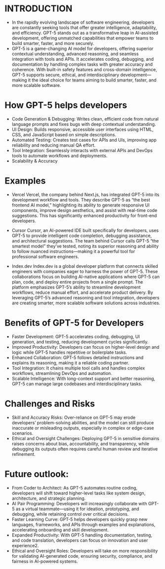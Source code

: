 # INTRODUCTION
 * In the rapidly evolving landscape of software engineering, developers are constantly seeking tools that offer greater intelligence, adaptability, and efficiency. GPT-5 stands out as a transformative leap in AI-assisted development, offering unmatched capabilities that empower teams to build smarter, faster, and more securely.
* GPT-5 is a game-changing AI model for developers, offering superior contextual understanding, advanced reasoning, and seamless integration with tools and APIs. It accelerates coding, debugging, and documentation by handling complex tasks with greater accuracy and coherence. With built-in safety features and cross-domain intelligence, GPT-5 supports secure, ethical, and interdisciplinary development—making it the ideal choice for teams aiming to build smarter, faster, and more scalable software.

# How GPT-5 helps developers
* Code Generation & Debugging: Writes clean, efficient code from natural language prompts and fixes bugs with deep contextual understanding.
* UI Design: Builds responsive, accessible user interfaces using HTML, CSS, and JavaScript based on simple descriptions.
* Automated Testing: Creates test cases for APIs and UIs, improving app reliability and reducing manual QA effort.
* Tool Integration: Seamlessly interacts with external APIs and DevOps tools to automate workflows and deployments.
* Scalability & Accuracy

# Examples
* Vercel
  Vercel, the company behind Next.js, has integrated GPT-5 into its development workflow and tools. They describe GPT-5 as “the best frontend AI model,” highlighting its ability to generate responsive UI components, improve design aesthetics, and assist with real-time code suggestions. This has significantly enhanced productivity for front-end developers.

* Cursor
  Cursor, an AI-powered IDE built specifically for developers, uses GPT-5 to provide intelligent code completion, debugging assistance, and architectural suggestions. The team behind Cursor calls GPT-5 “the smartest model” they’ve tested, noting its superior reasoning and ability to follow nuanced instructions—making it a powerful tool for professional software engineers.

* Index.dev
  Index.dev is a global developer platform that connects skilled engineers with companies eager to harness the power of GPT-5. These collaborations focus on building AI-native applications where GPT-5 can plan, code, and deploy entire projects from a single prompt. The platform emphasizes GPT-5’s ability to streamline development workflows, reduce manual effort, and accelerate product delivery. By leveraging GPT-5’s advanced reasoning and tool integration, developers are creating smarter, more scalable software solutions across industries.

# Benefits of GPT-5 for Developers
* Faster Development: GPT-5 accelerates coding, debugging, UI generation, and testing, reducing development cycles significantly.
* Improved Productivity: Developers can focus on higher-level design and logic while GPT-5 handles repetitive or boilerplate tasks.
* Enhanced Collaboration: GPT-5 follows detailed instructions and explains its reasoning, making it a reliable coding partner.
* Tool Integration: It chains multiple tool calls and handles complex workflows, streamlining DevOps and automation.
* Scalable Intelligence: With long-context support and better reasoning, GPT-5 can manage large codebases and interdisciplinary tasks.

# Challenges and Risks
* Skill and Accuracy Risks: Over-reliance on GPT-5 may erode developers’ problem-solving abilities, and the model can still produce inaccurate or misleading outputs, especially in complex or edge-case scenarios.
* Ethical and Oversight Challenges: Deploying GPT-5 in sensitive domains raises concerns about bias, accountability, and transparency, while debugging its outputs often requires careful human review and iterative refinement.

# Future outlook:
* From Coder to Architect: As GPT-5 automates routine coding, developers will shift toward higher-level tasks like system design, architecture, and strategic planning.
* AI Pair Programming: Developers will increasingly collaborate with GPT-5 as a virtual teammate—using it for ideation, prototyping, and debugging, while retaining control over critical decisions.
* Faster Learning Curve: GPT-5 helps developers quickly grasp new languages, frameworks, and APIs through examples and explanations, accelerating onboarding and skill development.
* Expanded Productivity: With GPT-5 handling documentation, testing, and code translation, developers can focus on innovation and user experience2.
* Ethical and Oversight Roles: Developers will take on more responsibility for validating AI-generated code, ensuring security, compliance, and fairness in AI-powered systems.
